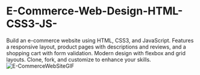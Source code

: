 # E-Commerce-Web-Design-HTML-CSS3-JS-
Build an e-commerce website using HTML, CSS3, and JavaScript. Features a responsive layout, product pages with descriptions and reviews, and a shopping cart with form validation. Modern design with flexbox and grid layouts. Clone, fork, and customize to enhance your skills.
![E-CommerceWebSiteGIF](https://user-images.githubusercontent.com/123208180/220901009-e7609048-9fd2-4e31-98fc-1ff96e1bb3d0.gif)

